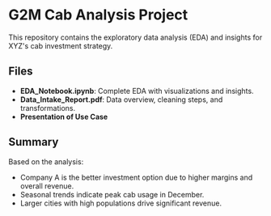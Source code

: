 # G2M Cab Analysis Project
This repository contains the exploratory data analysis (EDA) and insights for XYZ's cab investment strategy.

## Files
- **EDA_Notebook.ipynb**: Complete EDA with visualizations and insights.
- **Data_Intake_Report.pdf**: Data overview, cleaning steps, and transformations.
- **Presentation of Use Case**

## Summary
Based on the analysis:
- Company A is the better investment option due to higher margins and overall revenue.
- Seasonal trends indicate peak cab usage in December.
- Larger cities with high populations drive significant revenue.

